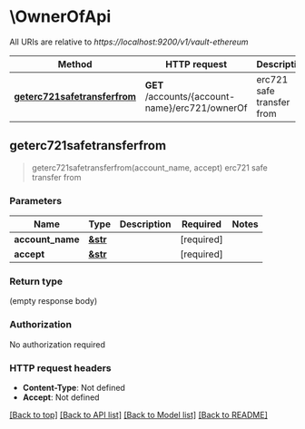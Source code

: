 # \OwnerOfApi

All URIs are relative to *https://localhost:9200/v1/vault-ethereum*

Method | HTTP request | Description
------------- | ------------- | -------------
[**geterc721safetransferfrom**](OwnerOfApi.md#geterc721safetransferfrom) | **GET** /accounts/{account-name}/erc721/ownerOf | erc721 safe transfer from



## geterc721safetransferfrom

> geterc721safetransferfrom(account_name, accept)
erc721 safe transfer from

### Parameters


Name | Type | Description  | Required | Notes
------------- | ------------- | ------------- | ------------- | -------------
**account_name** | [**&str**](.md) |  | [required] |
**accept** | [**&str**](.md) |  | [required] |

### Return type

 (empty response body)

### Authorization

No authorization required

### HTTP request headers

- **Content-Type**: Not defined
- **Accept**: Not defined

[[Back to top]](#) [[Back to API list]](../README.md#documentation-for-api-endpoints) [[Back to Model list]](../README.md#documentation-for-models) [[Back to README]](../README.md)

